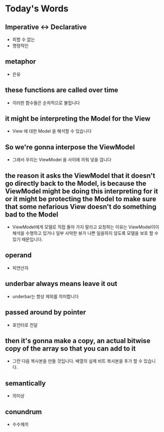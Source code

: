 # Today's Words

## Imperative <-> Declarative
- 피할 수 없는
- 명령적인

## metaphor 
- 은유

## these functions are called over time
- 이러한 함수들은 순차적으로 불립니다

## it might be interpreting the Model for the View
- View 에 대한 Model 을 해석할 수 있습니다

## So we're gonna interpose the ViewModel
- 그래서 우리는 ViewModel 을 사이에 끼워 넣을 겁니다

## the reason it asks the ViewModel that it doesn't go directly back to the Model, is because the ViewModel might be doing this interpreting for it or it might be protecting the Model to make sure that some nefarious View doesn't do something bad to the Model
- ViewModel에게 모델로 직접 돌아 가지 말라고 요청하는 이유는 ViewModel이이 해석을 수행하고 있거나 일부 사악한 뷰가 나쁜 일을하지 않도록 모델을 보호 할 수 있기 때문입니다.

## operand
- 피연산자

## underbar always means leave it out
- underbar는 항상 제외를 의미합니다

## passed around by pointer
- 포인터로 전달

## then it's gonna make a copy, an actual bitwise copy of the array so that you can add to it
- 그런 다음 복사본을 만들 것입니다. 배열의 실제 비트 복사본을 추가 할 수 있습니다.

## semantically
- 의미상

## conundrum
- 수수께끼 
